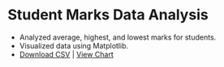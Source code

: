 # Student Marks Data Analysis 
- Analyzed average, highest, and lowest marks for students.
- Visualized data using Matplotlib.
- [Download CSV](student_marks_analysis.csv) | [View Chart](average_marks_chart.png)

